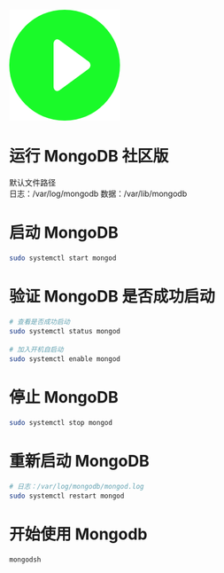 ![logo](./images/start.png)

# 运行 MongoDB 社区版

默认文件路径  
日志：/var/log/mongodb
数据：/var/lib/mongodb

# 启动 MongoDB

```bash
sudo systemctl start mongod
```
# 验证 MongoDB 是否成功启动

```bash
# 查看是否成功启动
sudo systemctl status mongod

# 加入开机自启动
sudo systemctl enable mongod
```

# 停止 MongoDB

```bash
sudo systemctl stop mongod
```

# 重新启动 MongoDB

```bash
# 日志：/var/log/mongodb/mongod.log
sudo systemctl restart mongod
```

# 开始使用 Mongodb

```bash
mongodsh
```